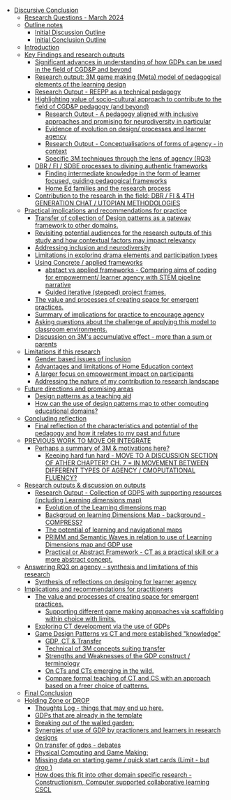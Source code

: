 -   [Discursive Conclusion](#discursive-conclusion)
    -   [Research Questions - March
        2024](#research-questions---march-2024)
    -   [Outline notes](#outline-notes)
        -   [Initial Discussion Outline](#initial-discussion-outline)
        -   [Initial Conclusion Outline](#initial-conclusion-outline)
    -   [Introduction](#introduction)
    -   [Key Findings and research
        outputs](#key-findings-and-research-outputs)
        -   [Significant advances in understanding of how GDPs can be
            used in the field of CGD&P and
            beyond](#significant-advances-in-understanding-of-how-gdps-can-be-used-in-the-field-of-cgdp-and-beyond)
        -   [Research output: 3M game making (Meta) model of pedagogical
            elements of the learning
            design](#research-output-3m-game-making-meta-model-of-pedagogical-elements-of-the-learning-design)
        -   [Research Output - REEPP as a technical
            pedagogy](#research-output---reepp-as-a-technical-pedagogy)
        -   [Highlighting value of socio-cultural approach to contribute
            to the field of CGD&P pedagogy (and
            beyond)](#highlighting-value-of-socio-cultural-approach-to-contribute-to-the-field-of-cgdp-pedagogy-and-beyond)
            -   [Research Output - A pedagogy aligned with inclusive
                approaches and promising for neurodiversity in
                particular](#research-output---a-pedagogy-aligned-with-inclusive-approaches-and-promising-for-neurodiversity-in-particular)
            -   [Evidence of evolution on design/ processes and learner
                agency](#evidence-of-evolution-on-design-processes-and-learner-agency)
            -   [Research Output - Conceptualisations of forms of
                agency - in
                context](#research-output---conceptualisations-of-forms-of-agency---in-context)
            -   [Specific 3M techniques through the lens of agency
                (RQ3)](#specific-3m-techniques-through-the-lens-of-agency-rq3)
        -   [DBR / FI / SDBE processes to divining authentic
            frameworks](#dbr-fi-sdbe-processes-to-divining-authentic-frameworks)
            -   [Finding intermediate knowledge in the form of learner
                focused, guiding pedagogical
                frameworks](#finding-intermediate-knowledge-in-the-form-of-learner-focused-guiding-pedagogical-frameworks)
            -   [Home Ed families and the research
                process](#home-ed-families-and-the-research-process)
        -   [Contribution to the research in the field: DBR / FI & 4TH
            GENERATION CHAT / UTOPIAN
            METHODOLOGIES](#contribution-to-the-research-in-the-field-dbr-fi-4th-generation-chat-utopian-methodologies)
    -   [Practical implications and recommendations for
        practice](#practical-implications-and-recommendations-for-practice)
        -   [Transfer of collection of Design patterns as a gateway
            framework to other
            domains.](#transfer-of-collection-of-design-patterns-as-a-gateway-framework-to-other-domains.)
        -   [Revisiting potential audiences for the research outputs of
            this study and how contextual factors may impact
            relevancy](#revisiting-potential-audiences-for-the-research-outputs-of-this-study-and-how-contextual-factors-may-impact-relevancy)
        -   [Addressing inclusion and
            neurodiversity](#addressing-inclusion-and-neurodiversity)
        -   [Limitations in exploring drama elements and participation
            types](#limitations-in-exploring-drama-elements-and-participation-types)
        -   [Using Concrete / applied
            frameworks](#using-concrete-applied-frameworks)
            -   [abstact vs applied frameworks - Comparing aims of
                coding for empowerment/ learner agency with STEM
                pipeline
                narrative](#abstact-vs-applied-frameworks---comparing-aims-of-coding-for-empowerment-learner-agency-with-stem-pipeline-narrative)
            -   [Guided iterative (stepped) project
                frames.](#guided-iterative-stepped-project-frames.)
        -   [The value and processes of creating space for emergent
            practices.](#the-value-and-processes-of-creating-space-for-emergent-practices.)
        -   [Summary of implications for practice to encourage
            agency](#summary-of-implications-for-practice-to-encourage-agency)
        -   [Asking questions about the challenge of applying this model
            to classroom
            environments.](#asking-questions-about-the-challenge-of-applying-this-model-to-classroom-environments.)
        -   [Discussion on 3M's accumulative effect - more than a sum or
            parents](#discussion-on-3ms-accumulative-effect---more-than-a-sum-or-parents)
    -   [Limitations if this research](#limitations-if-this-research)
        -   [Gender based issues of
            inclusion](#gender-based-issues-of-inclusion)
        -   [Advantages and limitations of Home Education
            context](#advantages-and-limitations-of-home-education-context)
        -   [A larger focus on empowerment impact on
            participants](#a-larger-focus-on-empowerment-impact-on-participants)
        -   [Addressing the nature of my contribution to research
            landscape](#addressing-the-nature-of-my-contribution-to-research-landscape)
    -   [Future directions and promising
        areas](#future-directions-and-promising-areas)
        -   [Design patterns as a teaching
            aid](#design-patterns-as-a-teaching-aid)
        -   [How can the use of design patterns map to other computing
            educational
            domains?](#how-can-the-use-of-design-patterns-map-to-other-computing-educational-domains)
    -   [Concluding reflection](#concluding-reflection)
        -   [Final reflection of the characteristics and potential of
            the pedagogy and how it relates to my past and
            future](#final-reflection-of-the-characteristics-and-potential-of-the-pedagogy-and-how-it-relates-to-my-past-and-future)
    -   [PREVIOUS WORK TO MOVE OR
        INTEGRATE](#previous-work-to-move-or-integrate)
        -   [Perhaps a summary of 3M & motivations
            here?](#perhaps-a-summary-of-3m-motivations-here)
            -   [Keeping hard fun hard - MOVE TO A DISCUSSION SECTION OF
                ATHER CHAPTER? CH. 7 = IN MOVEMENT BETWEEN DIFFERENT
                TYPES OF AGENCY / CMOPUTATIONAL
                FLUENCY?](#keeping-hard-fun-hard---move-to-a-discussion-section-of-ather-chapter-ch.-7-in-movement-between-different-types-of-agency-cmoputational-fluency)
    -   [Research outputs & discussion on
        outputs](#research-outputs-discussion-on-outputs)
        -   [Research Output - Collection of GDPS with supporting
            resources (including Learning dimensions
            map)](#research-output---collection-of-gdps-with-supporting-resources-including-learning-dimensions-map)
            -   [Evolution of the Learning dimensions
                map](#evolution-of-the-learning-dimensions-map)
            -   [Backgroud on learning Dimensions Map - background -
                COMPRESS?](#backgroud-on-learning-dimensions-map---background---compress)
            -   [The potential of learning and navigational
                maps](#the-potential-of-learning-and-navigational-maps)
            -   [PRIMM and Semantic Waves in relation to use of Learning
                Dimensions map and GDP
                use](#primm-and-semantic-waves-in-relation-to-use-of-learning-dimensions-map-and-gdp-use)
            -   [Practical or Abstract Framework - CT as a practical
                skill or a more abstract
                concept.](#practical-or-abstract-framework---ct-as-a-practical-skill-or-a-more-abstract-concept.)
    -   [Answering RQ3 on agency - synthesis and limitations of this
        research](#answering-rq3-on-agency---synthesis-and-limitations-of-this-research)
        -   [Synthesis of reflections on designing for learner
            agency](#synthesis-of-reflections-on-designing-for-learner-agency)
    -   [Implications and recommendations for
        practitioners](#implications-and-recommendations-for-practitioners)
        -   [The value and processes of creating space for emergent
            practices.](#the-value-and-processes-of-creating-space-for-emergent-practices.-1)
            -   [Supporting different game making approaches via
                scaffolding within choice with
                limits.](#supporting-different-game-making-approaches-via-scaffolding-within-choice-with-limits.)
        -   [Exploring CT development via the use of
            GDPs](#exploring-ct-development-via-the-use-of-gdps)
        -   [Game Design Patterns vs CT and more established
            "knowledge"](#game-design-patterns-vs-ct-and-more-established-knowledge)
            -   [GDP, CT & Transfer](#gdp-ct-transfer)
            -   [Technical of 3M concepts suiting
                transfer](#technical-of-3m-concepts-suiting-transfer)
            -   [Strengths and Weaknesses of the GDP construct /
                terminology](#strengths-and-weaknesses-of-the-gdp-construct-terminology)
            -   [On CTs and CTs emerging in the
                wild.](#on-cts-and-cts-emerging-in-the-wild.)
            -   [Compare formal teaching of CT and CS with an approach
                based on a freer choice of
                patterns.](#compare-formal-teaching-of-ct-and-cs-with-an-approach-based-on-a-freer-choice-of-patterns.)
    -   [Final Conclusion](#final-conclusion)
    -   [Holding Zone or DROP](#holding-zone-or-drop)
        -   [Thoughts Log - things that may end up
            here.](#thoughts-log---things-that-may-end-up-here.)
        -   [GDPs that are already in the
            template](#gdps-that-are-already-in-the-template)
        -   [Breaking out of the walled
            garden:](#breaking-out-of-the-walled-garden)
        -   [Synergies of use of GDP by practioners and learners in
            research
            designs](#synergies-of-use-of-gdp-by-practioners-and-learners-in-research-designs)
        -   [On transfer of gdps -
            debates](#on-transfer-of-gdps---debates)
        -   [Physical Computing and Game
            Making:](#physical-computing-and-game-making)
        -   [Missing data on starting game / quick start cards (Limit -
            but drop
            )](#missing-data-on-starting-game-quick-start-cards-limit---but-drop)
        -   [How does this fit into other domain specific research -
            Constructionism, Computer supported collaborative learning
            CSCL](#how-does-this-fit-into-other-domain-specific-research---constructionism-computer-supported-collaborative-learning-cscl)
